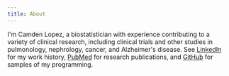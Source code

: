 ```yaml
---
title: About
---
```


I'm Camden Lopez, a biostatistician with experience contributing to a variety of clinical research, including clinical trials and other studies in pulmonology, nephrology, cancer, and Alzheimer's disease. See [LinkedIn](https://www.linkedin.com/in/camdenlopez/) for my work history, [PubMed](https://pubmed.ncbi.nlm.nih.gov/?term=Lopez+Camden%5BAuthor%5D) for research publications, and [GitHub](https://github.com/camdenlopez) for samples of my programming.
